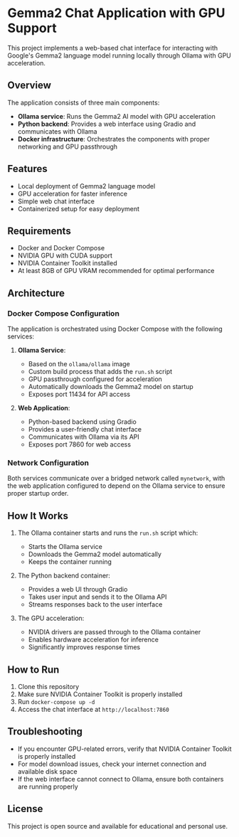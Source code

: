 # Gemma2 Chat Application with GPU Support

This project implements a web-based chat interface for interacting with Google's Gemma2 language model running locally through Ollama with GPU acceleration.

## Overview

The application consists of three main components:
- **Ollama service**: Runs the Gemma2 AI model with GPU acceleration
- **Python backend**: Provides a web interface using Gradio and communicates with Ollama
- **Docker infrastructure**: Orchestrates the components with proper networking and GPU passthrough

## Features

- Local deployment of Gemma2 language model
- GPU acceleration for faster inference
- Simple web chat interface
- Containerized setup for easy deployment

## Requirements

- Docker and Docker Compose
- NVIDIA GPU with CUDA support
- NVIDIA Container Toolkit installed
- At least 8GB of GPU VRAM recommended for optimal performance

## Architecture

### Docker Compose Configuration

The application is orchestrated using Docker Compose with the following services:

1. **Ollama Service**:
   - Based on the `ollama/ollama` image
   - Custom build process that adds the `run.sh` script
   - GPU passthrough configured for acceleration
   - Automatically downloads the Gemma2 model on startup
   - Exposes port 11434 for API access

2. **Web Application**:
   - Python-based backend using Gradio
   - Provides a user-friendly chat interface
   - Communicates with Ollama via its API
   - Exposes port 7860 for web access

### Network Configuration

Both services communicate over a bridged network called `mynetwork`, with the web application configured to depend on the Ollama service to ensure proper startup order.

## How It Works

1. The Ollama container starts and runs the `run.sh` script which:
   - Starts the Ollama service
   - Downloads the Gemma2 model automatically
   - Keeps the container running

2. The Python backend container:
   - Provides a web UI through Gradio
   - Takes user input and sends it to the Ollama API
   - Streams responses back to the user interface

3. The GPU acceleration:
   - NVIDIA drivers are passed through to the Ollama container
   - Enables hardware acceleration for inference
   - Significantly improves response times

## How to Run

1. Clone this repository
2. Make sure NVIDIA Container Toolkit is properly installed
3. Run `docker-compose up -d`
4. Access the chat interface at `http://localhost:7860`

## Troubleshooting

- If you encounter GPU-related errors, verify that NVIDIA Container Toolkit is properly installed
- For model download issues, check your internet connection and available disk space
- If the web interface cannot connect to Ollama, ensure both containers are running properly

## License

This project is open source and available for educational and personal use.